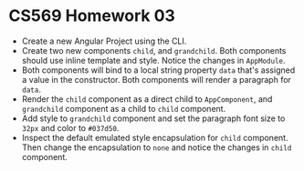 # CS569 Homework 03
* Create a new Angular Project using the CLI.
* Create two new components `child`, and `grandchild`. Both components should use inline template and style. Notice the changes in `AppModule`.
* Both components will bind to a local string property `data` that's assigned a value in the constructor. Both components will render a paragraph for `data`. 
* Render the `child` component as a direct child to `AppComponent`, and `grandchild` component as a child to `child` component. 
* Add style to `grandchild` component and set the paragraph font size to `32px` and color to `#037d50`.
* Inspect the default emulated style encapsulation for `child` component. Then change the encapsulation to `none` and notice the changes in `child` component.
